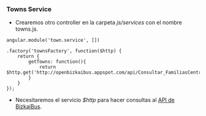 ### Towns Service

- Crearemos otro controller en la carpeta *js/services* con el nombre towns.js.

```
angular.module('town.service', [])

.factory('townsFactory', function($http) {
	return {
		getTowns: function(){
            return $http.get('http://openbizkaibus.appspot.com/api/Consultar_FamiliasCentros');
		}
	}
});
```

- Necesitaremos el servicio *$http* para hacer consultas al [API de BizkaiBus](http://openbizkaibus.appspot.com/api/).
